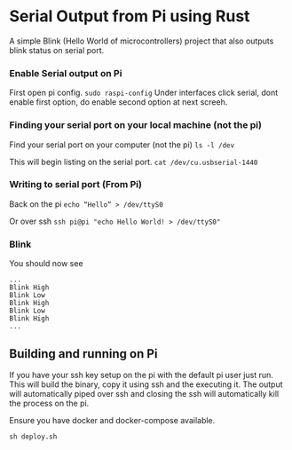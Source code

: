 # Serial Output from Pi using Rust

A simple Blink (Hello World of microcontrollers) project that also outputs blink status on serial port.

### Enable Serial output on Pi
First open pi config.
`sudo raspi-config`
Under interfaces click serial, dont enable first option, do enable second option at next screeh.

### Finding your serial port on your local machine (not the pi)
Find your serial port on your computer (not the pi)
`ls -l /dev`

This will begin listing on the serial port.
`cat /dev/cu.usbserial-1440`

### Writing to serial port (From Pi)

Back on the pi 
`echo “Hello” > /dev/ttyS0`

Or over ssh
`ssh pi@pi "echo Hello World! > /dev/ttyS0"`

### Blink
You should now see
```
...
Blink High
Blink Low
Blink High
Blink Low
Blink High
...
```

## Building and running on Pi
If you have your ssh key setup on the pi with the default pi user just run.
This will build the binary, copy it using ssh and the executing it. The output will
automatically piped over ssh and closing the ssh will automatically kill the process on the pi.

Ensure you have docker and docker-compose available.

`sh deploy.sh`
